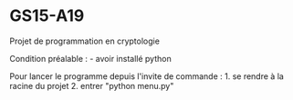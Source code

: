 # GS15-A19
Projet de programmation en cryptologie

Condition préalable :
    - avoir installé python

Pour lancer le programme depuis l'invite de commande :
    1. se rendre à la racine du projet
    2. entrer "python menu.py"
